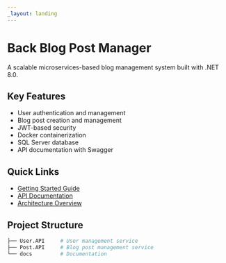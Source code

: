 ```yaml
---
_layout: landing
---
```


# Back Blog Post Manager

A scalable microservices-based blog management system built with .NET 8.0.

## Key Features
- User authentication and management
- Blog post creation and management
- JWT-based security
- Docker containerization
- SQL Server database
- API documentation with Swagger

## Quick Links
- [Getting Started Guide](docs/getting-started.md)
- [API Documentation](docs/usage.md)
- [Architecture Overview](docs/introduction.md)

## Project Structure
```bash
├── User.API     # User management service
├── Post.API     # Blog post management service
└── docs         # Documentation